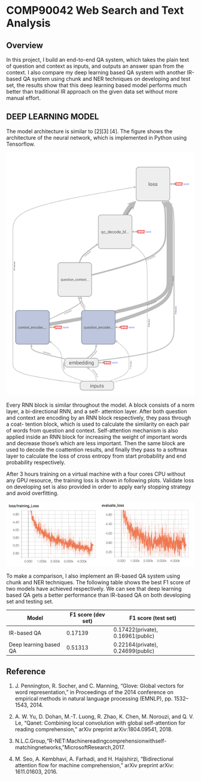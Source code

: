 # COMP90042 Web Search and Text Analysis

## Overview

In this project, I build an end-to-end QA system, which takes the plain text of question and context as inputs, and outputs an answer span from the context. I also compare my deep learning based QA system with another IR-based QA system using chunk and NER techniques on developing and test set, the results show that this deep learning based model performs much better than traditional IR approach on the given data set without more manual effort.

## DEEP LEARNING MODEL 

The model architecture is similar to [2][3] [4]. The figure shows the architecture of the neural network, which is implemented in Python using Tensorflow.

![nn_architecture](res/nn_architecture.jpg)

Every RNN block is similar throughout the model. A block consists of a norm layer, a bi-directional RNN, and a self- attention layer. After both question and context are encoding by an RNN block respectively, they pass through a coat- tention block, which is used to calculate the similarity on each pair of words from question and context. Self-attention mechanism is also applied inside an RNN block for increasing the weight of important words and decrease those’s which are less important. Then the same block are used to decode the coattention results, and finally they pass to a softmax layer to calculate the loss of cross entropy from start probability and end probability respectively.

After 3 hours training on a virtual machine with a four cores CPU without any GPU resource, the training loss is shown in following plots. Validate loss on developing set is also provided in order to apply early stopping strategy and avoid overfitting.

<img src="res/loss.jpg">

To make a comparison, I also implement an IR-based QA system using chunk and NER techniques. The following table shows the best F1 score of two models have achieved respectively. We can see that deep learning based QA gets a better performance than IR-based QA on both developing set and testing set.

| Model                  | F1 score (dev set) | F1 score (test set)               |
| ---------------------- | ------------------ | --------------------------------- |
| IR-based QA            | 0.17139            | 0.17422(private), 0.16961(public) |
| Deep learning based QA | 0.51313            | 0.22164(private), 0.24699(public) |

## Reference

1. J. Pennington, R. Socher, and C. Manning, “Glove: Global vectors for word representation,” in Proceedings of the 2014 conference on empirical methods in natural language processing (EMNLP), pp. 1532–1543, 2014.
2. A. W. Yu, D. Dohan, M.-T. Luong, R. Zhao, K. Chen, M. Norouzi, and Q. V. Le, “Qanet: Combining local convolution with global self-attention for reading comprehension,” arXiv preprint arXiv:1804.09541, 2018. 

3. N.L.C.Group,“R-NET:Machinereadingcomprehensionwithself-matchingnetworks,”MicrosoftResearch,2017. 
4. M. Seo, A. Kembhavi, A. Farhadi, and H. Hajishirzi, “Bidirectional attention flow for machine comprehension,” arXiv preprint arXiv: 1611.01603, 2016. 
